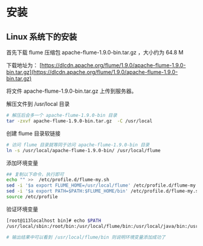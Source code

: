 
# 安装

## Linux 系统下的安装

首先下载 flume 压缩包 apache-flume-1.9.0-bin.tar.gz ，大小约为 64.8 M

下载地址为： [https://dlcdn.apache.org/flume/1.9.0/apache-flume-1.9.0-bin.tar.gz](https://dlcdn.apache.org/flume/1.9.0/apache-flume-1.9.0-bin.tar.gz)

将文件 apache-flume-1.9.0-bin.tar.gz 上传到服务器。

解压文件到 /usr/local 目录
```bash
# 解压后会多一个 apache-flume-1.9.0-bin 目录
tar -zxvf apache-flume-1.9.0-bin.tar.gz  -C /usr/local
```

创建 flume 目录软链接
```bash
# 访问 flume 目录就等同于访问 apache-flume-1.9.0-bin 目录
ln -s /usr/local/apache-flume-1.9.0-bin/ /usr/local/flume
```

添加环境变量

```bash
## 复制以下命令，执行即可
echo "" >>  /etc/profile.d/flume-my.sh
sed -i '$a export FLUME_HOME=/usr/local/flume' /etc/profile.d/flume-my.sh
sed -i '$a export PATH=$PATH:$FLUME_HOME/bin' /etc/profile.d/flume-my.sh
source /etc/profile
```

验证环境变量

```bash
[root@113localhost bin]# echo $PATH
/usr/local/sbin:/root/bin:/usr/local/flume/bin:/usr/local/java/bin:/usr/local/hadoop/bin:/usr/local/hadoop/sbin

# 输出结果中可以看到 /usr/local/flume/bin 则说明环境变量添加成功了
```



